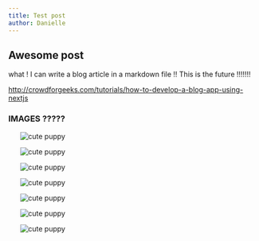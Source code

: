 ```yaml
---
title: Test post
author: Danielle 
---
```


## Awesome post

what !
I can write a blog article in a markdown file !!
This is the future !!!!!!!

http://crowdforgeeks.com/tutorials/how-to-develop-a-blog-app-using-nextjs

### IMAGES ?????

<ul listtype="images">

![cute puppy](/dog.jpeg) 

![cute puppy](/dog.jpeg) 

![cute puppy](/dog.jpeg) 
</ul>

<ul listtype="images">

![cute puppy](/dog.jpeg)  

![cute puppy](/dog.jpeg) 

![cute puppy](/dog.jpeg) 

![cute puppy](/dog.jpeg) 
</ul>


